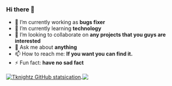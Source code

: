 ### Hi there 👋

- 🔭 I’m currently working as **bugs fixer**
- 🌱 I’m currently learning **technology**
- 👯 I’m looking to collaborate on **any projects that you guys are interested**
- 💬 Ask me about **anything**
- 📫 How to reach me: **If you want you can find it.**
- ⚡ Fun fact: **have no sad fact**

<a href="https://github.com/tknightz">
  <img align="center" src="https://github-readme-stats.vercel.app/api?username=tknightz&&show_icons=true&title_color=ffffff&icon_color=bb2acf&text_color=daf7dc&bg_color=151515" alt="Tknightz GitHub statsication" />
</a>

<a href="https://github.com/tknightz">
  <img align="center" src="https://github-readme-stats.vercel.app/api/top-langs/?username=tknightz&&&show_icons=true&title_color=ffffff&icon_color=bb2acf&text_color=daf7dc&bg_color=151515" />
</a>
